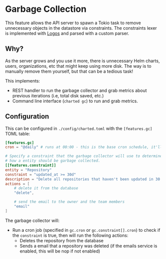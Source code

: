 # Garbage Collection

This feature allows the API server to spawn a Tokio task to remove unnecessary objects in the datastore via constraints. The constraints lexer is implemented with [Logos](https://docs.rs/logos) and parsed with a custom parser.

## Why?

As the server grows and you use it more, there is unnecessary Helm charts, users, organizations, etc that might keep using more disk. The way is to manually remove them yourself, but that can be a tedious task!

This implements:

-   REST handler to run the garbage collector and grab metrics about previous iterations (i.e, total disk saved, etc.)
-   Command line interface (`charted gc`) to run and grab metrics.

## Configuration

This can be configured in `./config/charted.toml` with the `[features.gc]` TOML table:

```toml filename=./config/charted.toml
[features.gc]
cron = "@daily" # runs at 00:00 - this is the base cron schedule, it'll be the default if none were specified.

# Specify a constraint that the garbage collector will use to determine
# how a entity should be garbage collected.
[[features.constraint]]
entity = "Repository"
constraint = "updated_at >= 30d"
description = "Delete all repositories that haven't been updated in 30 days"
actions = [
    # delete it from the database
    "delete",

    # send the email to the owner and the team members
    "email"
]
```

The garbage collector will:

-   Run a cron job (specified in `gc.cron` or `gc.constraint[].cron`) to check if the `constraint` is true, then will run the following actions:
    -   Deletes the repository from the database
    -   Sends a email that a repository was deleted (if the emails service is enabled, this will be nop if not enabled)
